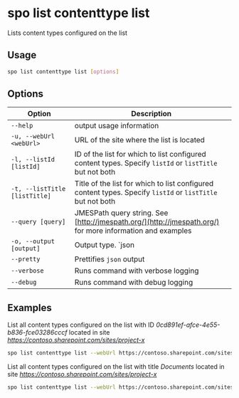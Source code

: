# spo list contenttype list

Lists content types configured on the list

## Usage

```sh
spo list contenttype list [options]
```

## Options

Option|Description
------|-----------
`--help`|output usage information
`-u, --webUrl <webUrl>`|URL of the site where the list is located
`-l, --listId [listId]`|ID of the list for which to list configured content types. Specify `listId` or `listTitle` but not both
`-t, --listTitle [listTitle]`|Title of the list for which to list configured content types. Specify `listId` or `listTitle` but not both
`--query [query]`|JMESPath query string. See [http://jmespath.org/](http://jmespath.org/) for more information and examples
`-o, --output [output]`|Output type. `json|text`. Default `text`
`--pretty`|Prettifies `json` output
`--verbose`|Runs command with verbose logging
`--debug`|Runs command with debug logging

## Examples

List all content types configured on the list with ID _0cd891ef-afce-4e55-b836-fce03286cccf_ located in site _https://contoso.sharepoint.com/sites/project-x_

```sh
spo list contenttype list --webUrl https://contoso.sharepoint.com/sites/project-x --listId 0cd891ef-afce-4e55-b836-fce03286cccf
```

List all content types configured on the list with title _Documents_ located in site _https://contoso.sharepoint.com/sites/project-x_

```sh
spo list contenttype list --webUrl https://contoso.sharepoint.com/sites/project-x --listTitle Documents
```